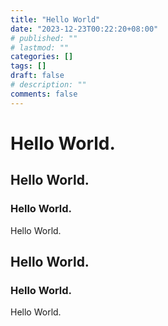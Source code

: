 ```yaml
---
title: "Hello World"
date: "2023-12-23T00:22:20+08:00"
# published: ""
# lastmod: ""
categories: []
tags: []
draft: false
# description: ""
comments: false
---
```




# Hello World.

## Hello World.

### Hello World.
Hello World.

## Hello World.
### Hello World.
Hello World.
